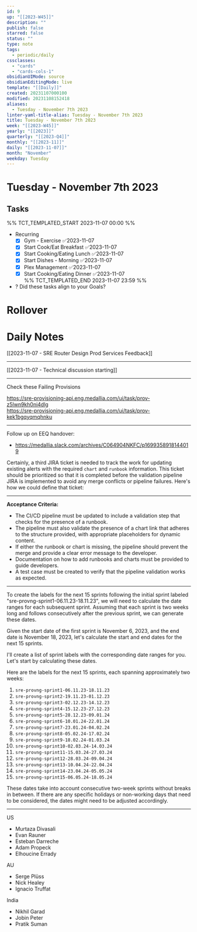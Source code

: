 ```yaml
---
id: 9
up: "[[2023-W45]]"
description: ""
publish: false
starred: false
status: ""
type: note
tags:
  - periodic/daily
cssclasses:
  - "cards"
  - "cards-cols-1"
obsidianUIMode: source
obsidianEditingMode: live
template: "[[Daily]]"
created: 20231107000100
modified: 20231108152418
aliases:
  - Tuesday - November 7th 2023
linter-yaml-title-alias: Tuesday - November 7th 2023
title: Tuesday - November 7th 2023
week: "[[2023-W45]]"
yearly: "[[2023]]"
quarterly: "[[2023-Q4]]"
monthly: "[[2023-11]]"
daily: "[[2023-11-07]]"
month: "November"
weekday: Tuesday
---
```


# Tuesday - November 7th 2023

## Tasks

%% TCT_TEMPLATED_START 2023-11-07 00:00 %%
* Recurring
    - [x] Gym - Exercise ✅2023-11-07
    - [x] Start Cook/Eat Breakfast ✅2023-11-07
    - [x] Start Cooking/Eating Lunch ✅2023-11-07
    - [x] Start Dishes - Morning ✅2023-11-07
    - [x] Plex Management ✅2023-11-07
    - [x] Start Cooking/Eating Dinner ✅2023-11-07  
%% TCT_TEMPLATED_END 2023-11-07 23:59 %%
* ? Did these tasks align to your Goals?

# Rollover

# Daily Notes

[[2023-11-07 - SRE Router Design Prod Services Feedback]]



---


[[2023-11-07 - Technical discussion starting]]



---


Check these Failing Provisions


https://sre-provisioning-api.eng.medallia.com/ui/task/prov-z5lwn9kh0ni4dlg  
https://sre-provisioning-api.eng.medallia.com/ui/task/prov-kek1bgqyqmqhnku



---


Follow up on EEQ handover:
* https://medallia.slack.com/archives/C064904NKFC/p1699358918144019




Certainly, a third JIRA ticket is needed to track the work for updating existing alerts with the required `chart` and `runbook` information. This ticket should be prioritized so that it is completed before the validation pipeline JIRA is implemented to avoid any merge conflicts or pipeline failures. Here's how we could define that ticket:

---


**Acceptance Criteria:**

* The CI/CD pipeline must be updated to include a validation step that checks for the presence of a runbook.
* The pipeline must also validate the presence of a chart link that adheres to the structure provided, with appropriate placeholders for dynamic content.
* If either the runbook or chart is missing, the pipeline should prevent the merge and provide a clear error message to the developer.
* Documentation on how to add runbooks and charts must be provided to guide developers.
* A test case must be created to verify that the pipeline validation works as expected.


---



To create the labels for the next 15 sprints following the initial sprint labeled "sre-provng-sprint1-06.11.23-18.11.23", we will need to calculate the date ranges for each subsequent sprint. Assuming that each sprint is two weeks long and follows consecutively after the previous sprint, we can generate these dates.

Given the start date of the first sprint is November 6, 2023, and the end date is November 18, 2023, let's calculate the start and end dates for the next 15 sprints.

I'll create a list of sprint labels with the corresponding date ranges for you. Let's start by calculating these dates.

Here are the labels for the next 15 sprints, each spanning approximately two weeks:

1. `sre-provng-sprint1-06.11.23-18.11.23`
2. `sre-provng-sprint2-19.11.23-01.12.23`
3. `sre-provng-sprint3-02.12.23-14.12.23`
4. `sre-provng-sprint4-15.12.23-27.12.23`
5. `sre-provng-sprint5-28.12.23-09.01.24`
6. `sre-provng-sprint6-10.01.24-22.01.24`
7. `sre-provng-sprint7-23.01.24-04.02.24`
8. `sre-provng-sprint8-05.02.24-17.02.24`
9. `sre-provng-sprint9-18.02.24-01.03.24`
10. `sre-provng-sprint10-02.03.24-14.03.24`
11. `sre-provng-sprint11-15.03.24-27.03.24`
12. `sre-provng-sprint12-28.03.24-09.04.24`
13. `sre-provng-sprint13-10.04.24-22.04.24`
14. `sre-provng-sprint14-23.04.24-05.05.24`
15. `sre-provng-sprint15-06.05.24-18.05.24`

These dates take into account consecutive two-week sprints without breaks in between. If there are any specific holidays or non-working days that need to be considered, the dates might need to be adjusted accordingly.

---


US
* Murtaza Divasali
* Evan Rauner
* Esteban Darreche
* Adam Propeck
* Elhoucine Errady

AU
* Serge Plüss
* Nick Healey
* Ignacio Truffat

India
* Nikhil Garad
* Jobin Peter
* Pratik Suman
